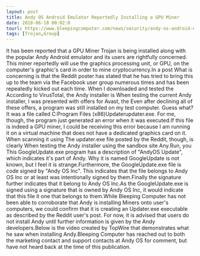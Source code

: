 ```yaml
---
layout: post
title: Andy OS Android Emulator Reportedly Installing a GPU Miner
date: 2018-06-18 00:02:0
tourl: https://www.bleepingcomputer.com/news/security/andy-os-android-emulator-reportedly-installing-a-gpu-miner/
tags: [Trojan,Group]
---
```

It has been reported that a GPU Miner Trojan is being installed along with the popular Andy Android emulator and its users are rightfully concerned. This miner reportedly will use the graphics processing unit, or GPU, on the computer's graphic's card in order to mine cryptocurrency.In a post What is concerning is that the Reddit poster has stated that he has tried to bring this up to the team via the Facebook user group numerous times and has been repeatedly kicked out each time. When I downloaded and tested the According to VirusTotal, the Andy installer is When testing the current Andy installer, I was presented with offers for Avast, the Even after declining all of these offers, a program was still installed on my test computer. Guess what? It was a file called C:Program Files (x86)Updaterupdater.exe. For me, though, the program just generated an error when it was executed.If this file is indeed a GPU miner, I could be receiving this error because I am running it on a virtual machine that does not have a dedicated graphics card on it. When scanning it using The updater.exe file posted by the Reddit, though, is clearly When testing the Andy installer using the sandbox site Any.Run, you This GoogleUpdate.exe program has a description of "AndyOS Update", which indicates it's part of Andy. Why it is named GoogleUpdate is not known, but I feel it is strange.Furthermore, the GoogleUpdate.exe file is code signed by "Andy OS Inc". This indicates that the file belongs to Andy OS Inc or at least was intentionally signed by them.Finally the signature further indicates that it belong to Andy OS Inc.As the GoogleUpdate.exe is signed using a signature that is owned by Andy OS Inc, it would indicate that this file it one that belongs to them.While Bleeping Computer has not been able to corroborate that Andy is installing Miners onto user's computers, we could confirm that it is creating an Updater.exe executable as described by the Reddit user's post. For now, it is advised that users do not install Andy until further information is given by the Andy developers.Below is the video created by TopWire that demonstrates what he saw when installing Andy.Bleeping Computer has reached out to both the marketing contact and support contacts at Andy OS for comment, but have not heard back at the time of this publication.